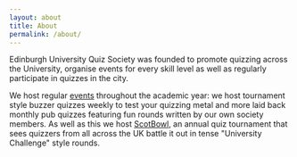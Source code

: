 ```yaml
---
layout: about
title: About
permalink: /about/
---
```


Edinburgh University Quiz Society was founded to promote quizzing across the University, organise
events for every skill level as well as regularly participate in quizzes in the city.

We host regular [events](/events/) throughout the academic year: we host tournament style
buzzer quizzes weekly to test your quizzing metal and more laid back monthly pub quizzes
featuring fun rounds written by our own society members. As well as this we host [ScotBowl](/scotbowl/),
an annual quiz tournament that sees quizzers from all across the UK battle it out in tense
"University Challenge" style rounds.
